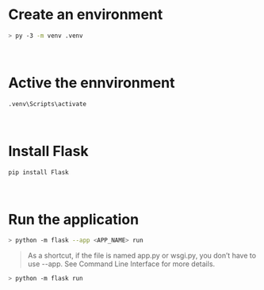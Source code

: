 # Create an environment

```bash
> py -3 -m venv .venv
```

<br>

# Active the ennvironment

```bash
.venv\Scripts\activate
```

<br>

# Install Flask

```bash
pip install Flask
```

<br>

# Run the application

```bash
> python -m flask --app <APP_NAME> run
```

> As a shortcut, if the file is named app.py or wsgi.py, you don’t have to use --app. See Command Line Interface for more details.

```bash
> python -m flask run
```
